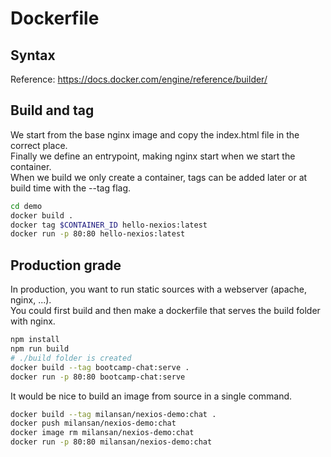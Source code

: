 # Dockerfile

## Syntax
Reference: https://docs.docker.com/engine/reference/builder/  

## Build and tag
We start from the base nginx image and copy the index.html file in the correct place.  
Finally we define an entrypoint, making nginx start when we start the container.  
When we build we only create a container, tags can be added later or at build time with the --tag flag.
```bash
cd demo
docker build .
docker tag $CONTAINER_ID hello-nexios:latest
docker run -p 80:80 hello-nexios:latest
```

## Production grade
In production, you want to run static sources with a webserver (apache, nginx, ...).  
You could first build and then make a dockerfile that serves the build folder with nginx.  
```bash
npm install
npm run build
# ./build folder is created
docker build --tag bootcamp-chat:serve .
docker run -p 80:80 bootcamp-chat:serve
```
It would be nice to build an image from source in a single command. 
```bash
docker build --tag milansan/nexios-demo:chat .
docker push milansan/nexios-demo:chat
docker image rm milansan/nexios-demo:chat
docker run -p 80:80 milansan/nexios-demo:chat
```
